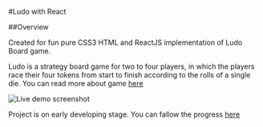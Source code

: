 #Ludo with React

##Overview

Created for fun pure CSS3 HTML and ReactJS implementation of Ludo Board game.

Ludo is a strategy board game for two to four players, in which the players race their four 
tokens from start to finish according to the rolls of a single die. You can read more about game 
[here](https://en.wikipedia.org/wiki/Ludo_(board_game))

![Live demo screenshot](http://ktinvestment.nazwa.pl/githubimage/ludo.png "Live demo screenshot")



Project is on early developing stage. You can fallow the progress [here](htttp://ludo.tomaszkoszkul.pl)
 